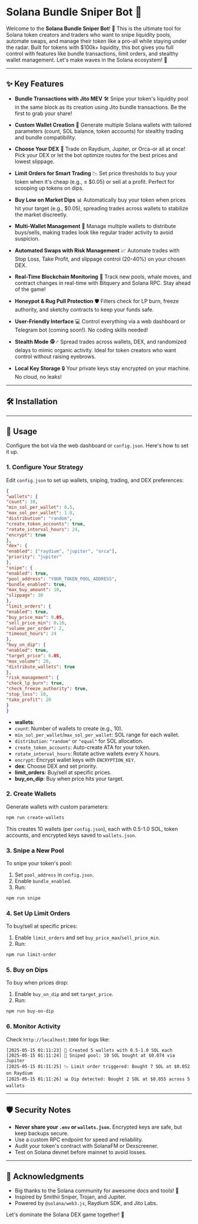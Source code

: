 
# Solana Bundle Sniper Bot 🚀

Welcome to the **Solana Bundle Sniper Bot**! 🎉 This is the ultimate tool for Solana token creators and traders who want to snipe liquidity pools, automate swaps, and manage their token like a pro-all while staying under the radar. Built for tokens with $100k+ liquidity, this bot gives you full control with features like bundle transactions, limit orders, and stealthy wallet management. Let's make waves in the Solana ecosystem! 🌊

---

## ✨ Key Features

- **Bundle Transactions with Jito MEV** 🛠️
Snipe your token's liquidity pool in the same block as its creation using Jito bundle transactions. Be the first to grab your share!

- **Custom Wallet Creation** 🔑
Generate multiple Solana wallets with tailored parameters (count, SOL balance, token accounts) for stealthy trading and bundle compatibility.

- **Choose Your DEX** 🏦
Trade on Raydium, Jupiter, or Orca-or all at once! Pick your DEX or let the bot optimize routes for the best prices and lowest slippage.

- **Limit Orders for Smart Trading** 📉
Set price thresholds to buy your token when it's cheap (e.g., ≤ $0.05) or sell at a profit. Perfect for scooping up tokens on dips.

- **Buy Low on Market Dips** 📊
Automatically buy your token when prices hit your target (e.g., $0.05), spreading trades across wallets to stabilize the market discreetly.

- **Multi-Wallet Management** 🔐
Manage multiple wallets to distribute buys/sells, making trades look like regular trader activity to avoid suspicion.

- **Automated Swaps with Risk Management** 📈
Automate trades with Stop Loss, Take Profit, and slippage control (20-40%) on your chosen DEX.

- **Real-Time Blockchain Monitoring** 👀
Track new pools, whale moves, and contract changes in real-time with Bitquery and Solana RPC. Stay ahead of the game!

- **Honeypot & Rug Pull Protection** 🛡️
Filters check for LP burn, freeze authority, and sketchy contracts to keep your funds safe.

- **User-Friendly Interface** 💻
Control everything via a web dashboard or Telegram bot (coming soon!). No coding skills needed!

- **Stealth Mode** 🕵️♂️
Spread trades across wallets, DEX, and randomized delays to mimic organic activity. Ideal for token creators who want control without raising eyebrows.

- **Local Key Storage** 🔒
Your private keys stay encrypted on your machine. No cloud, no leaks!

---

## 🛠️ Installation

---

## 🚀 Usage

Configure the bot via the web dashboard or `config.json`. Here's how to set it up.

### 1. Configure Your Strategy
Edit `config.json` to set up wallets, sniping, trading, and DEX preferences:
```json
{
"wallets": {
"count": 10,
"min_sol_per_wallet": 0.5,
"max_sol_per_wallet": 1.0,
"distribution": "random",
"create_token_accounts": true,
"rotate_interval_hours": 24,
"encrypt": true
},
"dex": {
"enabled": ["raydium", "jupiter", "orca"],
"priority": "jupiter"
},
"snipe": {
"enabled": true,
"pool_address": "YOUR_TOKEN_POOL_ADDRESS",
"bundle_enabled": true,
"max_buy_amount": 10,
"slippage": 30
},
"limit_orders": {
"enabled": true,
"buy_price_max": 0.05,
"sell_price_min": 0.10,
"volume_per_order": 2,
"timeout_hours": 24
},
"buy_on_dip": {
"enabled": true,
"target_price": 0.05,
"max_volume": 20,
"distribute_wallets": true
},
"risk_management": {
"check_lp_burn": true,
"check_freeze_authority": true,
"stop_loss": 10,
"take_profit": 20
}
}
```

- **wallets**:
- `count`: Number of wallets to create (e.g., 10).
- `min_sol_per_wallet`/`max_sol_per_wallet`: SOL range for each wallet.
- `distribution`: `"random"` or `"equal"` for SOL allocation.
- `create_token_accounts`: Auto-create ATA for your token.
- `rotate_interval_hours`: Rotate active wallets every X hours.
- `encrypt`: Encrypt wallet keys with `ENCRYPTION_KEY`.
- **dex**: Choose DEX and set priority.
- **limit_orders**: Buy/sell at specific prices.
- **buy_on_dip**: Buy when price hits your target.

### 2. Create Wallets
Generate wallets with custom parameters:
```bash
npm run create-wallets
```
This creates 10 wallets (per `config.json`), each with 0.5-1.0 SOL, token accounts, and encrypted keys saved to `wallets.json`.

### 3. Snipe a New Pool
To snipe your token's pool:
1. Set `pool_address` in `config.json`.
2. Enable `bundle_enabled`.
3. Run:
```bash
npm run snipe
```

### 4. Set Up Limit Orders
To buy/sell at specific prices:
1. Enable `limit_orders` and set `buy_price_max`/`sell_price_min`.
2. Run:
```bash
npm run limit-order
```

### 5. Buy on Dips
To buy when prices drop:
1. Enable `buy_on_dip` and set `target_price`.
2. Run:
```bash
npm run buy-on-dip
```

### 6. Monitor Activity
Check `http://localhost:3000` for logs like:
```
[2025-05-15 01:11:23] 🔑 Created 5 wallets with 0.5-1.0 SOL each
[2025-05-15 01:11:24] 🚀 Sniped pool: 10 SOL bought at $0.074 via Jupiter
[2025-05-15 01:11:25] 📉 Limit order triggered: Bought 7 SOL at $0.052 on Raydium
[2025-05-15 01:11:26] 📊 Dip detected: Bought 2 SOL at $0.055 across 5 wallets
```


---

## 🛡️ Security Notes

- **Never share your `.env` or `wallets.json`.** Encrypted keys are safe, but keep backups secure.
- Use a custom RPC endpoint for speed and reliability.
- Audit your token's contract with SolanaFM or Dexscreener.
- Test on Solana devnet before mainnet to avoid losses.
---

## 🌟 Acknowledgments

- Big thanks to the Solana community for awesome docs and tools! 🙏
- Inspired by Smithii Sniper, Trojan, and Jupiter.
- Powered by `@solana/web3.js`, Raydium SDK, and Jito Labs.

Let's dominate the Solana DEX game together! 🌊
